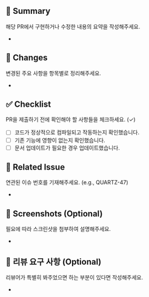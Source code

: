 ## 📌 Summary
해당 PR에서 구현하거나 수정한 내용의 요약을 작성해주세요.

-

## 📝 Changes
변경된 주요 사항을 항목별로 정리해주세요.

-

## ✅ Checklist
PR을 제출하기 전에 확인해야 할 사항들을 체크하세요. (✓)

- [ ] 코드가 정상적으로 컴파일되고 작동하는지 확인했습니다.
- [ ] 기존 기능에 영향이 없는지 확인했습니다.
- [ ] 문서 업데이트가 필요한 경우 업데이트했습니다.

## 🔗 Related Issue
연관된 이슈 번호를 기재해주세요. (e.g., QUARTZ-47)

-

## 📸 Screenshots (Optional)
필요에 따라 스크린샷을 첨부하여 설명해주세요.

-

## 💬 리뷰 요구 사항 (Optional)
리뷰어가 특별히 봐주었으면 하는 부분이 있다면 작성해주세요.

- 